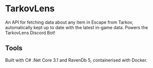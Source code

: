 # TarkovLens

An API for fetching data about any item in Escape from Tarkov, automatically kept up to date with the latest in-game data. Powers the TarkovLens Discord Bot!

## Tools
Built with C# .Net Core 3.1 and RavenDb 5, containerised with Docker.
